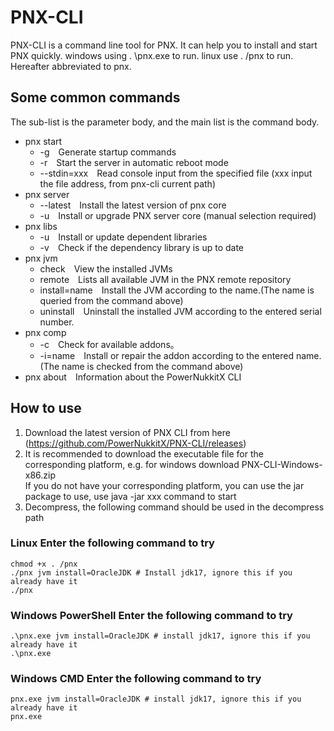 # PNX-CLI

PNX-CLI is a command line tool for PNX. It can help you to install and start PNX quickly.
windows using . \pnx.exe to run.
linux use . /pnx to run.
Hereafter abbreviated to pnx.
## Some common commands
The sub-list is the parameter body, and the main list is the command body.
- pnx start
   - -g&emsp;Generate startup commands
   - -r&emsp;Start the server in automatic reboot mode
   - --stdin=xxx&emsp;Read console input from the specified file (xxx input the file address, from pnx-cli current path)
- pnx server
   - --latest&emsp;Install the latest version of pnx core
   - -u&emsp;Install or upgrade PNX server core (manual selection required)
- pnx libs
   - -u&emsp;Install or update dependent libraries
   - -v&emsp;Check if the dependency library is up to date
- pnx jvm
   - check&emsp;View the installed JVMs
   - remote&emsp;Lists all available JVM in the PNX remote repository
   - install=name&emsp;Install the JVM according to the name.(The name is queried from the command above)
   - uninstall&emsp;Uninstall the installed JVM according to the entered serial number.
- pnx comp
   - -c&emsp;Check for available addons。
   - -i=name&emsp;Install or repair the addon according to the entered name. (The name is checked from the command above)
- pnx about&emsp;Information about the PowerNukkitX CLI

## How to use
1. Download the latest version of PNX CLI from here (https://github.com/PowerNukkitX/PNX-CLI/releases)
2. It is recommended to download the executable file for the corresponding platform, e.g. for windows download PNX-CLI-Windows-x86.zip  
   If you do not have your corresponding platform, you can use the jar package to use, use java -jar xxx command to start
3. Decompress, the following command should be used in the decompress path

### Linux Enter the following command to try
```
chmod +x . /pnx
./pnx jvm install=OracleJDK # Install jdk17, ignore this if you already have it
./pnx
```

### Windows PowerShell Enter the following command to try
```
.\pnx.exe jvm install=OracleJDK # install jdk17, ignore this if you already have it
.\pnx.exe
```

### Windows CMD Enter the following command to try
```
pnx.exe jvm install=OracleJDK # install jdk17, ignore this if you already have it
pnx.exe
```